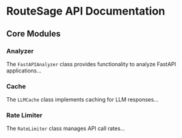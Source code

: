 # RouteSage API Documentation

## Core Modules

### Analyzer
The `FastAPIAnalyzer` class provides functionality to analyze FastAPI applications...

### Cache
The `LLMCache` class implements caching for LLM responses...

### Rate Limiter
The `RateLimiter` class manages API call rates...